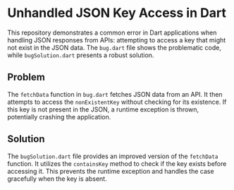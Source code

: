 # Unhandled JSON Key Access in Dart

This repository demonstrates a common error in Dart applications when handling JSON responses from APIs: attempting to access a key that might not exist in the JSON data.  The `bug.dart` file shows the problematic code, while `bugSolution.dart` presents a robust solution.

## Problem
The `fetchData` function in `bug.dart` fetches JSON data from an API.  It then attempts to access the `nonExistentKey` without checking for its existence. If this key is not present in the JSON, a runtime exception is thrown, potentially crashing the application.

## Solution
The `bugSolution.dart` file provides an improved version of the `fetchData` function. It utilizes the `containsKey` method to check if the key exists before accessing it. This prevents the runtime exception and handles the case gracefully when the key is absent.
